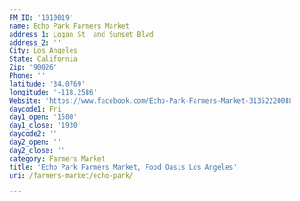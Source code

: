 ```yaml
---
FM_ID: '1010019'
name: Echo Park Farmers Market
address_1: Logan St. and Sunset Blvd
address_2: ''
City: Los Angeles
State: California
Zip: '90026'
Phone: ''
latitude: '34.0769'
longitude: '-118.2586'
Website: 'https://www.facebook.com/Echo-Park-Farmers-Market-313522200882/'
daycode1: Fri
day1_open: '1500'
day1_close: '1930'
daycode2: ''
day2_open: ''
day2_close: ''
category: Farmers Market
title: 'Echo Park Farmers Market, Food Oasis Los Angeles'
uri: /farmers-market/echo-park/

---
```

